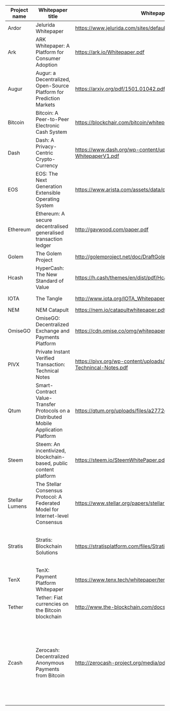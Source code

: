 | Project name   | Whitepaper title                                                                     | Whitepaper address                                                                 | Website address                | Authors                                                                                                  |
|----------------|--------------------------------------------------------------------------------------|------------------------------------------------------------------------------------|--------------------------------|----------------------------------------------------------------------------------------------------------|
| Ardor          | Jelurida Whitepaper                                                                  | https://www.jelurida.com/sites/default/files/JeluridaWhitepaper.pdf                | https://www.ardorplatform.org/ |                                                                                                          |
| Ark            | ARK Whitepaper: A Platform for Consumer Adoption                                     | https://ark.io/Whitepaper.pdf                                                      | https://ark.io/                |                                                                                                          |
| Augur          | Augur: a Decentralized, Open-Source Platform for Prediction Markets                  | https://arxiv.org/pdf/1501.01042.pdf                                               | https://augur.net/             | Dr. Jack Peterson, Joseph Krug                                                                           |
| Bitcoin        | Bitcoin: A Peer-to-Peer Electronic Cash System                                       | https://blockchair.com/bitcoin/whitepaper/bitcoin.pdf                              | https://bitcoin.org/           | Satoshi Nakamoto                                                                                         |
| Dash           | Dash: A Privacy-Centric Crypto-Currency                                              | https://www.dash.org/wp-content/uploads/2015/04/Dash-WhitepaperV1.pdf              | https://www.dash.org/          | Evan Duffield, Daniel Diaz                                                                               |
| EOS            | EOS: The Next Generation Extensible Operating System                                 | https://www.arista.com/assets/data/pdf/EOSWhitepaper.pdf                           | https://eos.io/                |                                                                                                          |
| Ethereum       | Ethereum: A secure decentralised generalised transaction ledger                      | http://gavwood.com/paper.pdf                                                       | https://www.ethereum.org       | Dr. Gavin Wood                                                                                           |
| Golem          | The Golem Project                                                                    | http://golemproject.net/doc/DraftGolemProjectWhitepaper.pdf                        | https://golem.network          |                                                                                                          |
| Hcash          | HyperCash: The New Standard of Value                                                 | https://h.cash/themes/en/dist/pdf/Hcash+Whitepaper+V0.8.1.pdf                      | https://h.cash/                |                                                                                                          |
| IOTA           | The Tangle                                                                           | http://www.iota.org/IOTA_Whitepaper.pdf                                            | https://iota.org/              | Serguei Popov                                                                                            |
| NEM            | NEM Catapult                                                                         | https://nem.io/catapultwhitepaper.pdf                                              | https://nem.io/                | Lon Wong                                                                                                 |
| OmiseGO        | OmiseGO: Decentralized Exchange and Payments Platform                                | https://cdn.omise.co/omg/whitepaper.pdf                                            | https://omg.omise.co/          | Joseph Poon                                                                                              |
| PIVX           | Private Instant Verified Transaction: Technical Notes                                | https://pivx.org/wp-content/uploads/2017/03/PIVX-purple-paper-Technincal-Notes.pdf | https://pivx.org/              |                                                                                                          |
| Qtum           | Smart-Contract Value-Transfer Protocols on a Distributed Mobile Application Platform | https://qtum.org/uploads/files/a2772efe4dc8ed1100319c6480195fb1.pdf                | https://qtum.org/              | Patrick Dai, Neil Mahi, Jordan Earls, Alex Norta                                                         |
| Steem          | Steem: An incentivized, blockchain-based, public content platform                    | https://steem.io/SteemWhitePaper.pdf                                               | https://steem.io/              |                                                                                                          |
| Stellar Lumens | The Stellar Consensus Protocol: A Federated Model for Internet-level Consensus       | https://www.stellar.org/papers/stellar-consensus-protocol.pdf                      | https://www.stellar.org/       | David Mazières                                                                                           |
| Stratis        | Stratis: Blockchain Solutions                                                        | https://stratisplatform.com/files/Stratis_Whitepaper.pdf                           | https://stratisplatform.com/   | Chris Trew, Guy Brandon and Nicolas Dorier                                                               |
| TenX           | TenX: Payment Platform Whitepaper                                                    | https://www.tenx.tech/whitepaper/tenx_whitepaper_final.pdf                         | https://www.tenx.tech/         |                                                                                                          |
| Tether         | Tether: Fiat currencies on the Bitcoin blockchain                                    | http://www.the-blockchain.com/docs/Tether%20Whitepaper.pdf                         | https://tether.to/             |                                                                                                          |
| Zcash          | Zerocash: Decentralized Anonymous Payments from Bitcoin                              | http://zerocash-project.org/media/pdf/zerocash-extended-20140518.pdf               | https://z.cash/                | Eli Ben-Sasson, Alessandro Chiesa, Christina Garman, Matthew Green, Ian Miers, Eran Tromer, Madars Virza |
